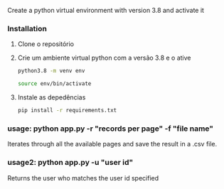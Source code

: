 Create a python virtual environment with version 3.8 and activate it

### Installation

1. Clone o repositório

2. Crie um ambiente virtual python com a versão 3.8 e o ative
   ```sh
   python3.8 -m venv env
   ```

   ```sh
   source env/bin/activate
   ```

3. Instale as depedências
    ```sh
   pip install -r requirements.txt

### usage: python app.py -r "records per page" -f "file name"

Iterates through all the available pages and save the result in a .csv file.

### usage2: python app.py -u "user id"
Returns the user who matches the user id specified
